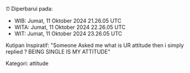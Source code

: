 ⏰ Diperbarui pada:
- WIB: Jumat, 11 Oktober 2024 21.26.05 UTC
- WITA: Jumat, 11 Oktober 2024 22.26.05 UTC
- WIT: Jumat, 11 Oktober 2024 23.26.05 UTC

Kutipan Inspiratif:
"Someone Asked me what is UR attitude then i simply replied ? BEING SINGLE IS MY ATTITUDE"


Kategori: attitude

